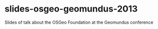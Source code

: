 slides-osgeo-geomundus-2013
===========================

Slides of talk about the OSGeo Foundation at the Geomundus conference
